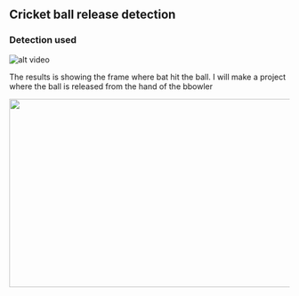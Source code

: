 ## Cricket ball release detection 

### Detection used 
![alt video](ezgif.com-gif-maker.gif)     


The results is showing the frame where bat hit the ball. I will make a project where the ball is released from the hand of the bbowler


<!-- ![](results.jpg =600x338) -->
<img src=results.jpg width="600px" height="338px">






